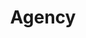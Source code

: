 ---
title:			"Agency"
slug:			agency
src:			/template-overviews/agency
categories:		template landing-pages one-page portfolios featured popular
description:	"A clean, stylish, one page Bootstrap portfolio theme perfect for your agency or small business."
bump:			"A one page agency theme."
img-src:		/img/templates/agency.jpg
img-desc:		"Free Bootstrap Agency Theme - Start Bootstrap"
layout:			template-overview

meta-title: "Agency - One Page Bootstrap Theme"
meta-description: "A free one page Bootstrap portfolio theme for agencies. All Start Bootstrap templates are free to download and open source."

features:
  - Fully responsive
  - Custom collapsing navigation with active classes, smooth page scrolling, and responsive fallback stylings
  - Services section with CSS only circle icons by Font Awesome
  - Portfolio grid with modal window popup previews for portfolio item details
  - About section with a responsive timeline, special thanks to Bootsnipp
  - Team member section with circle profile images and social media links
  - Working PHP contact form with validation - just add your email address to the PHP file included
  - Footer with social links, copyright information, and other links
  - LESS files included for deeper customization options

long-description: "Agency is a stylish, one page Bootstrap theme for agencies and small businesses. The design of Agency is based off of the Golden PSD Theme by Mathavan Jaya. You can download the PSD verison of this theme at FreebiesXpress.com."

alt-version:		"no"

user-version:		"yes"
user-jekyll:		"https://github.com/y7kim/agency-jekyll-theme"
user-grav:			"https://github.com/getgrav/grav-theme-agency"

redirect_from:
  - /agency/
  - /downloads/agency.zip/
---